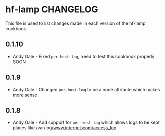 hf-lamp CHANGELOG
==============

This file is used to list changes made in each version of the hf-lamp cookbook.

0.1.10
-----
- Andy Gale - Fixed `per-host-log`, need to test this cookbook properly SOON

0.1.9
-----
- Andy Gale - Changed `per-host-log` to be a node attribute which makes more sense

0.1.8
-----
- Andy Gale - Add support for `per-host-log` which allows logs to be kept places like /var/log/www.internet.com/access_log

